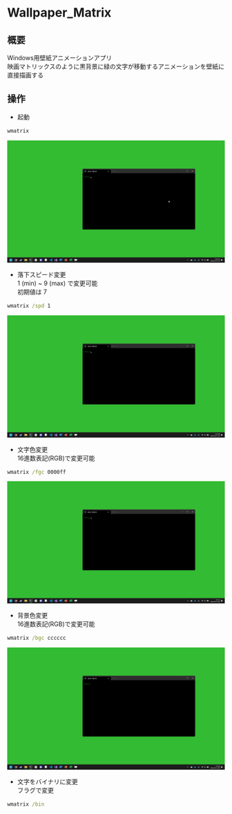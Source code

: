 # Wallpaper_Matrix
## 概要
Windows用壁紙アニメーションアプリ<br>
映画マトリックスのように黒背景に緑の文字が移動するアニメーションを壁紙に直接描画する
## 操作
- 起動
```bat
wmatrix
```
![wmatrix](https://github.com/devhx2/Wallpaper_Matrix/blob/main/img/wmatrix.gif)
- 落下スピード変更<br>
1 (min) ~ 9 (max) で変更可能<br>
初期値は 7
```bat
wmatrix /spd 1
```
![wmatrix_spd_1](https://github.com/devhx2/Wallpaper_Matrix/blob/main/img/wmatrix_spd_1.gif)
- 文字色変更<br>
16進数表記(RGB)で変更可能<br>
```bat
wmatrix /fgc 0000ff
```
![wmatrix_fgc_0000ff](https://github.com/devhx2/Wallpaper_Matrix/blob/main/img/wmatrix_fgc_0000ff.gif)
- 背景色変更<br>
16進数表記(RGB)で変更可能<br>
```bat
wmatrix /bgc cccccc
```
![wmatrix_bgc_cccccc](https://github.com/devhx2/Wallpaper_Matrix/blob/main/img/wmatrix_bgc_cccccc.gif)
- 文字をバイナリに変更<br>
フラグで変更<br>
```bat
wmatrix /bin
```
